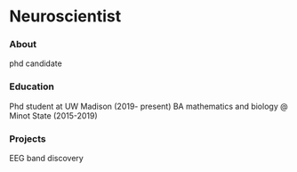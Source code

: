 # Neuroscientist

### About
phd candidate

### Education
Phd student at UW Madison (2019- present)
BA mathematics and biology @ Minot State (2015-2019)

### Projects
EEG band discovery
